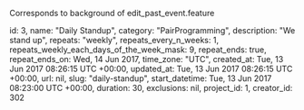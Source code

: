 Corresponds to background of edit_past_event.feature

id: 3,
 name: "Daily Standup",
 category: "PairProgramming",
 description: "We stand up",
 repeats: "weekly",
 repeats_every_n_weeks: 1,
 repeats_weekly_each_days_of_the_week_mask: 9,
 repeat_ends: true,
 repeat_ends_on: Wed, 14 Jun 2017,
 time_zone: "UTC",
 created_at: Tue, 13 Jun 2017 08:26:15 UTC +00:00,
 updated_at: Tue, 13 Jun 2017 08:26:15 UTC +00:00,
 url: nil,
 slug: "daily-standup",
 start_datetime: Tue, 13 Jun 2017 08:23:00 UTC +00:00,
 duration: 30,
 exclusions: nil,
 project_id: 1,
 creator_id: 302
